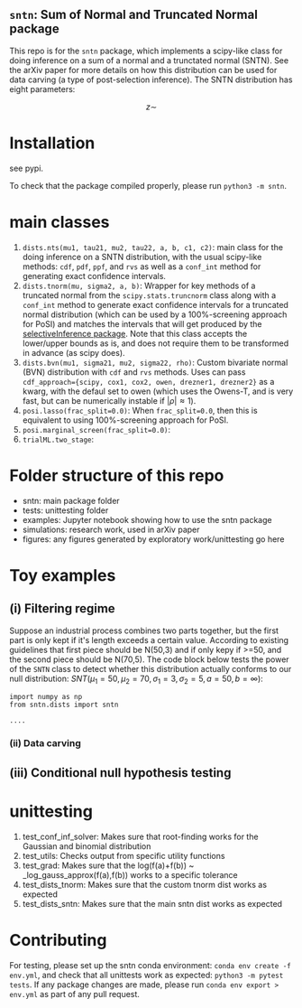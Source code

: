 ## `sntn`: Sum of Normal and Truncated Normal package

This repo is for the `sntn` package, which implements a scipy-like class for doing inference on a sum of a normal and a trunctated normal (SNTN). See the arXiv paper for more details on how this distribution can be used for data carving (a type of post-selection inference). The SNTN distribution has eight parameters:

$$
z \sim 
$$

# Installation

see pypi.

To check that the package compiled properly, please run `python3 -m sntn`.

# main classes

1. `dists.nts(mu1, tau21, mu2, tau22, a, b, c1, c2)`: main class for the doing inference on a SNTN distribution, with the usual scipy-like methods: `cdf`, `pdf`, `ppf`, and `rvs` as well as a `conf_int` method for generating exact confidence intervals.
2. `dists.tnorm(mu, sigma2, a, b)`: Wrapper for key methods of a truncated normal from the `scipy.stats.truncnorm` class along with a `conf_int` method to generate exact confidence intervals for a truncated normal distribution (which can be used by a 100%-screening approach for PoSI) and matches the intervals that will get produced by the [selectiveInference package](https://cran.r-project.org/web/packages/selectiveInference/). Note that this class accepts the lower/upper bounds as is, and does not require them to be transformed in advance (as scipy does).
3. `dists.bvn(mu1, sigma21, mu2, sigma22, rho)`:  Custom bivariate normal (BVN) distribution with `cdf` and `rvs` methods. Uses can pass `cdf_approach={scipy, cox1, cox2, owen, drezner1, drezner2}` as a kwarg, with the defaul set to owen (which uses the Owens-T, and is very fast, but can be numerically instable if $|\rho| \approx 1$).
4. `posi.lasso(frac_split=0.0)`: When `frac_split=0.0`, then this is equivalent to using 100%-screening approach for PoSI.
5. `posi.marginal_screen(frac_split=0.0)`: 
6. `trialML.two_stage`: 

# Folder structure of this repo

* sntn: main package folder
* tests: unittesting folder
* examples: Jupyter notebook showing how to use the sntn package
* simulations: research work, used in arXiv paper
* figures: any figures generated by exploratory work/unittesting go here

# Toy examples

## (i) Filtering regime

Suppose an industrial process combines two parts together, but the first part is only kept if it's length exceeds a certain value. According to existing guidelines that first piece should be N(50,3) and if only kepy if >=50, and the second piece should be N(70,5). The code block below tests the power of the `SNTN` class to detect whether this distribution actually conforms to our null distribution: $SNT(\mu_1=50,\mu_2=70,\sigma_1=3,\sigma_2=5,a=50,b=\infty)$:

```
import numpy as np
from sntn.dists import sntn

....
```

### (ii) Data carving


## (iii) Conditional null hypothesis testing


# unittesting

1. test_conf_inf_solver: Makes sure that root-finding works for the Gaussian and binomial distribution
2. test_utils: Checks output from specific utility functions
3. test_grad: Makes sure that the log(f(a)+f(b)) ~ _log_gauss_approx(f(a),f(b)) works to a specific tolerance
4. test_dists_tnorm: Makes sure that the custom tnorm dist works as expected
5. test_dists_sntn: Makes sure that the main sntn dist works as expected


# Contributing

For testing, please set up the sntn conda environment: `conda env create -f env.yml`, and check that all unittests work as expected: `python3 -m pytest tests`. If any package changes are made, please run `conda env export > env.yml` as part of any pull request. 



